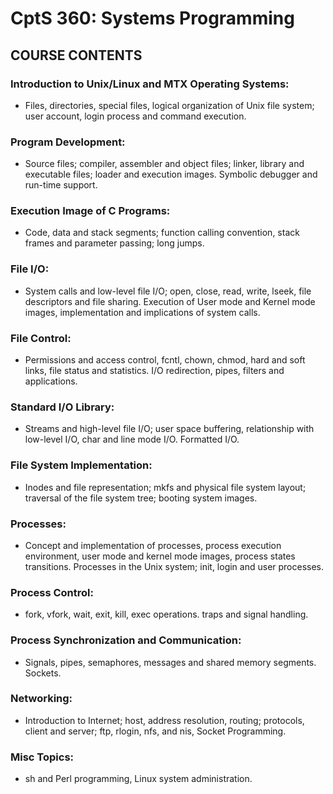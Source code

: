 # CptS 360: Systems Programming
## COURSE CONTENTS
### Introduction to Unix/Linux and MTX Operating Systems: 
  * Files, directories, special files, logical organization of 
     Unix file system; user account, login process and command
     execution.
     
### Program Development:
  * Source files;  compiler, assembler and object files; 
     linker, library and executable files; loader and execution 
     images. Symbolic debugger and run-time support.

### Execution Image of C Programs:
  * Code, data and stack segments; function calling convention, 
     stack frames and parameter passing; long jumps.

### File I/O:
  * System calls and low-level file I/O; open, close, read, write, 
     lseek, file descriptors and file sharing. Execution of User 
     mode and Kernel mode images, implementation and implications 
     of system calls.

### File Control:
  * Permissions and access control, fcntl, chown, chmod, hard 
     and soft links, file status and statistics. 
     I/O redirection, pipes, filters and applications.

### Standard I/O Library:
  * Streams and high-level file I/O; user space buffering, 
     relationship with low-level I/O,  char and line mode I/O. 
     Formatted I/O.

### File System Implementation:
  * Inodes and file representation; mkfs and physical file 
     system layout; traversal of the file system tree; booting 
     system images.

### Processes:
  * Concept and implementation of processes, process execution 
     environment, user mode and kernel mode images, process
     states transitions. Processes in the Unix system; init, 
     login and user processes.

### Process Control:
 * fork, vfork, wait, exit, kill, exec operations. traps and 
     signal handling.

### Process Synchronization and Communication:
 * Signals, pipes, semaphores, messages and shared memory 
     segments. Sockets.
   
### Networking:
 * Introduction to Internet; host, address resolution, 
     routing; protocols, client and server; ftp, rlogin, nfs, 
     and nis, Socket Programming. 
     
### Misc Topics: 
 * sh and Perl programming, Linux system administration. 
